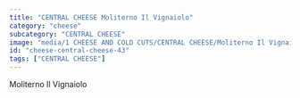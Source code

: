 ```yaml
---
title: "CENTRAL CHEESE Moliterno Il Vignaiolo"
category: "cheese"
subcategory: "CENTRAL CHEESE"
image: "media/1 CHEESE AND COLD CUTS/CENTRAL CHEESE/Moliterno Il Vignaiolo.jpg"
id: "cheese-central-cheese-43"
tags: ["CENTRAL CHEESE"]
---
```


Moliterno Il Vignaiolo
